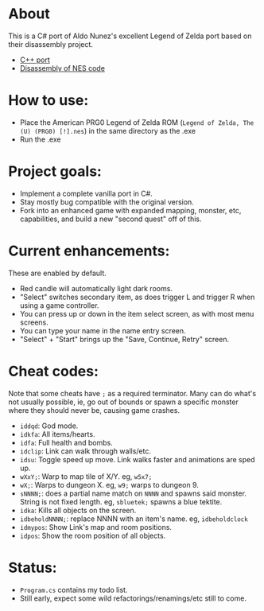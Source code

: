 About
===
This is a C# port of Aldo Nunez's excellent Legend of Zelda port based on their disassembly project.
- [C++ port](https://github.com/aldonunez/Loz_enhanced/tree/master)
- [Disassembly of NES code](https://github.com/aldonunez/zelda1-disassembly)

How to use:
===
- Place the American PRG0 Legend of Zelda ROM (`Legend of Zelda, The (U) (PRG0) [!].nes`) in the same directory as the .exe
- Run the .exe

Project goals:
===
- Implement a complete vanilla port in C#.
- Stay mostly bug compatible with the original version.
- Fork into an enhanced game with expanded mapping, monster, etc, capabilities, and build a new "second quest" off of this.

Current enhancements:
===
These are enabled by default.

- Red candle will automatically light dark rooms.
- "Select" switches secondary item, as does trigger L and trigger R when using a game controller.
- You can press up or down in the item select screen, as with most menu screens.
- You can type your name in the name entry screen.
- "Select" + "Start" brings up the "Save, Continue, Retry" screen.

Cheat codes:
===
Note that some cheats have `;` as a required terminator. Many can do what's not usually possible, ie, go out of bounds or spawn a specific monster where they should never be, causing game crashes.

- `iddqd`: God mode.
- `idkfa`: All items/hearts.
- `idfa`: Full health and bombs.
- `idclip`: Link can walk through walls/etc.
- `idsu`: Toggle speed up move. Link walks faster and animations are sped up.
- `wXxY;`: Warp to map tile of X/Y. eg, `w5x7;`
- `wX;`: Warps to dungeon X. eg, `w9;` warps to dungeon 9.
- `sNNNN;`: does a partial name match on `NNNN` and spawns said monster. String is not fixed length. eg, `sbluetek;` spawns a blue tektite.
- `idka`: Kills all objects on the screen.
- `idbeholdNNNN;`: replace NNNN with an item's name. eg, `idbeholdclock`
- `idmypos`: Show Link's map and room positions.
- `idpos`: Show the room position of all objects.

Status:
===
- `Program.cs` contains my todo list.
- Still early, expect some wild refactorings/renamings/etc still to come.